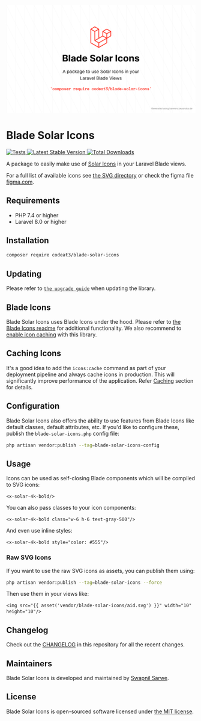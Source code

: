 <p align="center">
    <img src="./socialcard-blade-solar-icons.png" width="1280" title="Social Card Blade Solar Icons">
</p>

# Blade Solar Icons

<a href="https://github.com/codeat3/blade-solar-icons/actions?query=workflow%3ATests">
    <img src="https://github.com/codeat3/blade-solar-icons/workflows/Tests/badge.svg" alt="Tests">
</a>
<a href="https://packagist.org/packages/codeat3/blade-solar-icons">
    <img src="https://img.shields.io/packagist/v/codeat3/blade-solar-icons" alt="Latest Stable Version">
</a>
<a href="https://packagist.org/packages/codeat3/blade-solar-icons">
    <img src="https://img.shields.io/packagist/dt/codeat3/blade-solar-icons" alt="Total Downloads">
</a>

A package to easily make use of [Solar Icons](https://github.com/480-Design/Solar-Icon-Set) in your Laravel Blade views.

For a full list of available icons see [the SVG directory](resources/svg) or check the figma file [figma.com](https://www.figma.com/community/file/1166831539721848736/solar-icons-set).

## Requirements

- PHP 7.4 or higher
- Laravel 8.0 or higher

## Installation

```bash
composer require codeat3/blade-solar-icons
```

## Updating

Please refer to [`the upgrade guide`](UPGRADE.md) when updating the library.

## Blade Icons

Blade Solar Icons uses Blade Icons under the hood. Please refer to [the Blade Icons readme](https://github.com/blade-ui-kit/blade-icons) for additional functionality. We also recommend to [enable icon caching](https://github.com/blade-ui-kit/blade-icons#caching) with this library.

## Caching Icons

It's a good idea to add the `icons:cache` command as part of your deployment pipeline and always cache icons in production. This will significantly improve performance of the application. Refer [Caching](https://github.com/driesvints/blade-icons?tab=readme-ov-file#caching) section for details.

## Configuration

Blade Solar Icons also offers the ability to use features from Blade Icons like default classes, default attributes, etc. If you'd like to configure these, publish the `blade-solar-icons.php` config file:

```bash
php artisan vendor:publish --tag=blade-solar-icons-config
```

## Usage

Icons can be used as self-closing Blade components which will be compiled to SVG icons:

```blade
<x-solar-4k-bold/>
```

You can also pass classes to your icon components:

```blade
<x-solar-4k-bold class="w-6 h-6 text-gray-500"/>
```

And even use inline styles:

```blade
<x-solar-4k-bold style="color: #555"/>
```

### Raw SVG Icons

If you want to use the raw SVG icons as assets, you can publish them using:

```bash
php artisan vendor:publish --tag=blade-solar-icons --force
```

Then use them in your views like:

```blade
<img src="{{ asset('vendor/blade-solar-icons/aid.svg') }}" width="10" height="10"/>
```

## Changelog

Check out the [CHANGELOG](CHANGELOG.md) in this repository for all the recent changes.

## Maintainers

Blade Solar Icons is developed and maintained by [Swapnil Sarwe](https://swapnilsarwe.com).

## License

Blade Solar Icons is open-sourced software licensed under [the MIT license](LICENSE.md).
